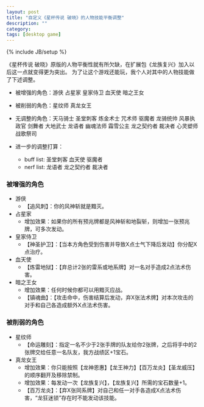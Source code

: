 ```yaml
---
layout: post
title: "自定义《星杯传说 破晓》的人物技能平衡调整"
description: ""
category: 
tags: [desktop game]
---
```

{% include JB/setup %}

《星杯传说 破晓》原版的人物平衡性就有所欠缺，在扩展包《龙族复兴》加入以后这一点就变得更为突出。
为了让这个游戏还能玩，我个人对其中的人物技能做了下述调整。

* 被增强的角色：游侠 占星家 皇家侍卫 血天使 暗之王女
* 被削弱的角色：星纹师 真龙女王
* 无调整的角色：天马骑士 圣堂刺客 炼金术士 咒术师 驱魔者 龙骑统帅 风暴执政官 剑舞者 大地武士 龙语者 幽魂法师 霜雪公主 龙之契约者 裁决者 心灵塑师 战歌祭司

* 进一步的调整打算：
	* buff list: 圣堂刺客 血天使 驱魔者
	* nerf list: 龙语者 龙之契约者 裁决者

### 被增强的角色

* 游侠
	* 【追风刺】：你的风神斩就是黯灭。
* 占星家
	* 增加效果：如果你的所有预兆牌都是风神斩和地裂斩，则增加一张预兆牌，可多次发动。
* 皇家侍卫
	* 【神圣护卫】：【当本方角色受到伤害并导致X点士气下降后发动】你分配X点治疗。
* 血天使
	* 【炼雷地狱】：【弃总计2张的雷系或地系牌】对一名对手造成2点法术伤害。
* 暗之王女
	* 增加效果：任何时候你都可以用黯灭应战。
	* 【镇魂曲】：【攻击命中，伤害结算后发动，弃X张法术牌】对本次攻击的对手和自己各造成额外X点法术伤害。

### 被削弱的角色

* 星纹师
	* 【命运雕刻】：指定一名不少于2张手牌的队友给你2张牌，之后将手中的2张牌交给任意一名队友，我方战绩区+1宝石。
* 真龙女王
	* 增加效果：你只能按照【龙神恩惠】【龙王神力】【百万龙炎】【圣龙威压】的顺序翻开及移除禁制。
	* 增加效果：每发动一次【龙族复兴】，【龙族复兴】所需的宝石数量+1。
	* 【百万龙炎】：【弃X张同系牌】对自己和任一对手各造成X点法术伤害，“龙狂迷锁”存在时不能发动该技能。
